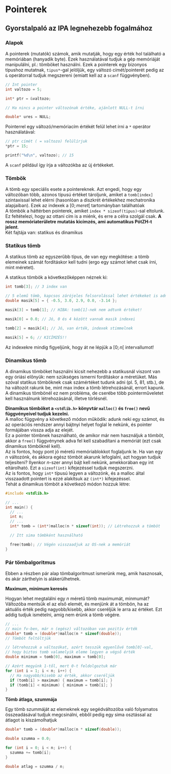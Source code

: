 # Pointerek

## Gyorstalpaló az IPA legnehezebb fogalmához

### Alapok

A pointerek (mutatók) számok, amik mutatják, hogy egy érték hol található a memóriában (hanyadik byte). Ezek használatával tudjuk a gép memóriáját manipulálni, pl.: tömböket használni. Ezek a pointerek egy bizonyos típushoz mutatnak, `tipus*`-gal jelöljük, egy változó címét/pointerét pedig az `&` operátorral tudjuk megszereni (emiatt kell az a `scanf` függvényben).

```C
// Int pointer
int valtozo = 5;

int* ptr = &valtozo;

// Ha nincs a pointer változónak értéke, ajánlott NULL-t írni

double* ures = NULL;
```

Pointerrel egy változó/memóriacím értékét felül lehet írni a `*` operátor használatával:

```C
// ptr címét ( = valtozo) felülírjuk
*ptr = 15;

printf("%d\n", valtozo); // 15
```

A `scanf` például így írja a változókba az új értékeket.  

### Tömbök

A tömb egy speciális esete a pointereknek. Azt engedi, hogy egy változóban több, azonos típusú értéket tároljunk, amiket a `tomb[index]` szintaxissal lehet elérni (hasonlóan a diszkrét értékekhez mechatronika alapjaiban). Ezek az indexek a $[0;meret[$ tartományban találhatóak  
A tömbök a háttérben pointerek, amiket `index * sizeof(tipus)`-sal eltolunk. Ez feltételezi, hogy az ottani cím is a miénk, és erre a célra szolgál csak. **A rossz memóriaterületre mutatás kicímzés, ami automatikus PótZH-t jelent**.  
Két fajtája van: statikus és dinamikus

### Statikus tömb

A statikus tömb az egyszerűbb típus, de van egy megkötése: a tömb elemeinek számát fordításkor kell tudni (ergo egy számot lehet csak írni, mint méretet).

A statikus tömbök a következőképpen néznek ki:

```C
int tomb[3]; // 3 index van

// 5 elemű tömb, kapcsos zárójeles felsorolással lehet értékeket is adni
double masik[5] = { -0.5, 3.0, 2.9, 0.0, -3.14 };

masik[3] = tomb[1]; // HIBA: tomb[1]-nek nem adtunk értéket!

masik[0] = 0.0; // Jó, 0 és 4 között vannak masik indexei

tomb[2] = masik[4]; // Jó, van érték, indexek stimmelnek

masik[5] = 6; // KICÍMZÉS!!
```

Az indexekre mindig figyeljünk, hogy át ne lépjük a $[0;n[$ intervallumot!

### Dinamikus tömb  

A dinamikus tömböket használni kicsit nehezebb a statikusnál  viszont van egy óriási előnyük: nem szükséges ismerni fordításkor a méretüket.
Más szóval statikus tömböknek csak számértéket tudunk adni (pl. 5, 81, stb.), de ha változót rakunk be, mint max index a tömb létrehozásánál, errort kapunk.  
A dinamikus tömbönél ez nem probléma, de cserébe több pointerműveletet kell használnunk létrehozásánál, illetve törlésnél.  

**Dinamikus tömböket a  `<stdlib.h>` könyvtár `malloc()` és `free()` nevű függvényeivel tudjuk kezelni.**  
A malloc függvény a következő módon működik: adunk neki egy számot, és az operációs rendszer annyi bájtnyi helyet foglal le nekünk, és pointer formájában vissza adja az elejét.  
Ez a pointer tömbnek használható, de amikor már nem használjuk a tömböt, akkor a `free()` függvénynek adva fel kell szabadítani a memóriát (ezt csak dinamikus tömböknél kell).  
Az is fontos, hogy pont jó méretü memóriablokkot foglaljunk le. Ha van egy $n$ változónk, és akkora egész tömböt akarunk lefoglalni, azt hogyan tudjuk teljesíteni?
Ilyenkor $n$-szer annyi bájt kell nekünk, amekkorában egy int eltárolható. Ezt a `sizeof(int)` kifejezéssel tudjuk megszerzni.  
Az is fontos, hogy `int*` típusú legyen a változónk, és a malloc által visszaadott pointert is ezzé alakítsuk az `(int*)` kifejezéssel.  
Tehát a dinamikus tömböt a következő módon hozzuk létre:  

```C
#include <stdlib.h>

// ...
int main() {
  // ...
  int n;
  // ...
  int* tomb = (int*)malloc(n * sizeof(int)); // Létrehozzuk a tömböt

  // Itt sima tömbként használható

  free(tomb); // Végén visszaadjuk az OS-nek a memóriát
}
```

### Pár tömbalgoritmus

Ebben a részben pár alap tömbalgoritmust ismerünk meg, amik hasznosak, és akár zárthelyin is alákerülhetnek.  

**Maximum, minimum keresés**

Hogyan lehet megtalálni egy $n$ méretű tömb maximumát, minmumát?
Változóba mentsük el az első elemét, és menjünk át a tömbön, ha az aktuális érték pedig nagyobb/kisebb, akkor cseréljük le arra az értéket.
Ezt addig tudjuk ismételni, amíg nem érünk a tömb végére.

```C
// ...
// main fv-ben, már n (egész) változóban van pozitív érték
double* tomb = (double*)malloc(n * sizeof(double));
// Tömböt feltöltjük

// létrehozzuk a változókat, azért tesszük egyenlővé tomb[0]-val,
// hogy biztos tomb valamelyik eleme legyen a végső érték
double minimum = tomb[0], maximum = tomb[0];

// Azért megyünk 1-től, mert 0-t feldolgoztuk már
for (int i = 1; i < n; i++) {
  // Ha nagyobb/kisebb az érték, akkor cseréljük
  if (tomb[i] > maximum) { maximum = tomb[i]; }
  if (tomb[i] < minimum) { minimum = tomb[i]; }
}
```

**Tömb átlaga, szummája**

Egy tömb szummáját az elemeknek egy segédváltozóba való folyamatos összeadásával tudjuk megcsinálni,
ebből pedig egy sima osztással az átlagot is kiszámolhatjuk

```C
double* tomb = (double*)malloc(n * sizeof(double));

double szumma = 0.0;

for (int i = 0; i < n; i++) {
  szumma += tomb[i];
}

double atlag = szumma / n;
```
